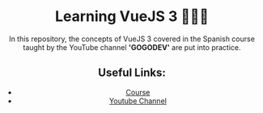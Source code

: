 
<div style="text-align: center;">  
  <h1>Learning VueJS 3 👩‍💻🤓 </h1>
  
  <p>    
In this repository, the concepts of VueJS 3 covered in the Spanish course taught by the YouTube channel <strong>'GOGODEV'</strong> are put into practice.
  </p>
 

<h2>Useful Links:</h2>
<ul>
  <li> <a href='https://www.youtube.com/playlist?list=PLDllzmccetSNgykILXnHMeuO-y-gRcF-i' target="_blank" rel="noopener noreferrer">Course</a></li>
  <li><a href='https://www.youtube.com/@GOGODEV' target="_blank" rel="noopener noreferrer"> Youtube Channel</a></li>
</ul>

</div>
